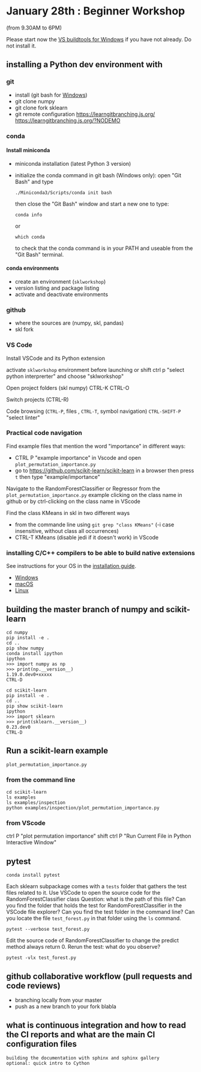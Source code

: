# January 28th : Beginner Workshop

(from 9.30AM to 6PM)

Please start now the [VS buildtools for Windows](https://visualstudio.microsoft.com/thank-you-downloading-visual-studio/?sku=BuildTools) if you have not already. Do not install it.


## installing a Python dev environment with


### git

- install (git bash for [Windows](https://git-scm.com/download/win))
- git clone numpy
- git clone fork sklearn
- git remote configuration
https://learngitbranching.js.org/
https://learngitbranching.js.org/?NODEMO

### conda

#### Install miniconda

- miniconda installation (latest Python 3 version)
- initialize the conda command in git bash (Windows only): open "Git Bash" and type

  ```
  ./Miniconda3/Scripts/conda init bash
  ```

  then close the "Git Bash" window and start a new one to type:
  
  ```
  conda info
  ```
  or
  
  ```
  which conda
  ```
  to check that the conda command is in your PATH and useable from the "Git Bash"
  terminal.

#### conda environments

- create an environment (`sklworkshop`)
- version listing and package listing
- activate and deactivate environments

### github

- where the sources are (numpy, skl, pandas)
- skl fork

### VS Code

Install VSCode and its Python extension

activate `sklworkshop` environment before launching
or shift ctrl p "select python interprerter" and choose "sklworkshop"

Open project folders (skl numpy) CTRL-K CTRL-O 

Switch projects (CTRL-R) 

Code browsing (`CTRL-P`, files , `CTRL-T`, symbol navigation)
`CTRL-SHIFT-P` "select linter"

### Practical code navigation

Find example files that mention the word "importance" in different ways:
- CTRL P "example importance" in Vscode and open `plot_permutation_importance.py`
- go to https://github.com/scikit-learn/scikit-learn in a browser then press `t` then type "example/importance"

Navigate to the RandomForestClassifier or Regressor from the `plot_permutation_importance.py` example clicking on the class name in
github or by ctrl-clicking on the class name in VScode

Find the class KMeans in skl in two different ways
- from the commande line using `git grep "class KMeans"` (-i case insensitive, without class all occurrences) 
- CTRL-T KMeans (disable jedi if it doesn't work) in VScode

### installing C/C++ compilers to be able to build native extensions

See instructions for your OS in the [installation guide](https://scikit-learn.org/stable/developers/advanced_installation.html#building-from-source).
- [Windows](https://scikit-learn.org/stable/developers/advanced_installation.html#windows)
- [macOS](https://scikit-learn.org/stable/developers/advanced_installation.html#macos)
- [Linux](https://scikit-learn.org/stable/developers/advanced_installation.html#linux)


## building the master branch of numpy and scikit-learn

```
cd numpy
pip install -e .
cd ..
pip show numpy
conda install ipython
ipython
>>> import numpy as np
>>> print(np.__version__)
1.19.0.dev0+xxxxx
CTRL-D
```

```
cd scikit-learn
pip install -e .
cd ..
pip show scikit-learn
ipython
>>> import sklearn
>>> print(sklearn.__version__)
0.23.dev0
CTRL-D
```

## Run a scikit-learn example
`plot_permutation_importance.py`
### from the command line
```
cd scikit-learn
ls examples
ls examples/inspection
python examples/inspection/plot_permutation_importance.py
```

### from VScode
ctrl P "plot permutation importance"
shift ctrl P "Run Current File in Python Interactive Window"

## pytest
```
conda install pytest
```

Each sklearn subpackage comes with a `tests` folder that gathers the test files related to it.
Use VSCode to open the source code for the RandomForestClassifier class
Question: what is the path of this file?
Can you find the folder that holds the test for RandomForestClassifier in the VSCode file explorer?
Can you find the test folder in the command line?
Can you locate the file `test_forest.py` in that folder using the `ls` command.

```
pytest --verbose test_forest.py
```

Edit the source code of RandomForestClassifier to change the predict method always return 0.
Rerun the test: what do you observe? 

```
pytest -vlx test_forest.py
```

## github collaborative workflow (pull requests and code reviews)

- branching locally from your master
- push as a new branch to your fork
blabla

## what is continuous integration and how to read the CI reports and what are the main CI configuration files


    building the documentation with sphinx and sphinx gallery
    optional: quick intro to Cython
